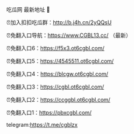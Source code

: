 吃瓜网 最新地址 👋 

⏰加入扣扣吃瓜群：http://b.j4h.cn/2yQQsU

⏰免翻入口导航：https://www.CGBL13.cc/  （最新）

⏰免翻入口6：https://f5x3.ot6cgbl.com/

⏰免翻入口5：https://4545511.ot6cgbl.com/

⏰免翻入口4：https://blcgw.ot6cgbl.com/

⏰免翻入口3：https://cgbl.ot6cgbl.com/

⏰免翻入口2：https://ccggbl.ot6cgbl.com/

⏰免翻入口1：https://pbxcgbl.com/

telegram:https://t.me/cgblzx


